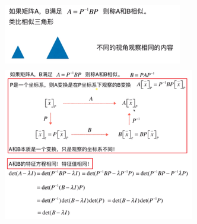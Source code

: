 ![](../photo/Pasted%20image%2020240308183330.png)

![](../photo/Pasted%20image%2020240308183731.png)


